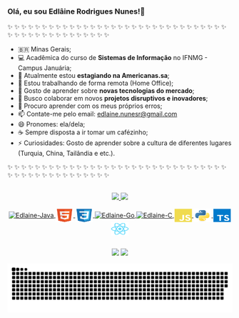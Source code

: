 ### Olá, eu sou Edlâine Rodrigues Nunes!👋 

 ✨  ✨  ✨  ✨  ✨  ✨  ✨  ✨  ✨  ✨  ✨  ✨  ✨  ✨  ✨  ✨  ✨  ✨   ✨  ✨  ✨  ✨  ✨  ✨  ✨  ✨  ✨  ✨   ✨  ✨  ✨  ✨  ✨  ✨  ✨  ✨  ✨  ✨  ✨  ✨  ✨  ✨ ✨  ✨  ✨  ✨  ✨ 

- 🇧🇷 Minas Gerais;
- 💻 Acadêmica do curso de **Sistemas de Informação** no IFNMG - Campus Januária;
- 🔭 Atualmente estou **estagiando na Americanas.sa**; 
- 🏡 Estou trabalhando de forma remota (Home Office);
- 🌱 Gosto de aprender sobre **novas tecnologias do mercado**;
- 👯 Busco colaborar em novos **projetos disruptivos e inovadores**; 
- 🤔 Procuro aprender com os meus próprios erros; 
- 📫 Contate-me pelo email: edlaine.nunesr@gmail.com 
- 😄 Pronomes: ela/dela;
- ☕ Sempre disposta a ir tomar um cafézinho;
- ⚡ Curiosidades: Gosto de aprender sobre a cultura de diferentes lugares (Turquia, China, Tailândia e etc.). 

 ✨  ✨  ✨  ✨  ✨  ✨  ✨  ✨  ✨  ✨  ✨  ✨  ✨  ✨  ✨  ✨  ✨  ✨   ✨  ✨  ✨  ✨  ✨  ✨  ✨  ✨  ✨  ✨   ✨  ✨  ✨  ✨  ✨  ✨  ✨  ✨  ✨  ✨  ✨  ✨  ✨  ✨ ✨  ✨  ✨  ✨  ✨ 
 ##

<div align="center">
  <a href="https://github.com/EdlaineNunes">
  <img height="180em" src="https://github-readme-stats.vercel.app/api?username=EdlaineNunes&show_icons=true&theme=dracula&include_all_commits=true&count_private=true"/>
  <img height="180em" src="https://github-readme-stats.vercel.app/api/top-langs/?username=EdlaineNunes&layout=compact&langs_count=7&theme=dracula"/>
</div>
  
<div style="display: inline_block" align="center"><br>
  <img align="center" alt="Edlaine-Java" height="30" width="40" src="https://raw.githubusercontent.com/jmnote/z-icons/master/svg/java.svg">
  <img align="center" alt="Edlaine-HTML" height="30" width="40" src="https://raw.githubusercontent.com/devicons/devicon/master/icons/html5/html5-original.svg">
  <img align="center" alt="Edlaine-CSS" height="30" width="40" src="https://raw.githubusercontent.com/devicons/devicon/master/icons/css3/css3-original.svg">
  <img align="center" alt="Edlaine-Go" height="30" width="40" src="https://raw.githubusercontent.com/jmnote/z-icons/master/svg/go.svg">
  <img align="center" alt="Edlaine-C" height="30" width="40" src="https://raw.githubusercontent.com/jmnote/z-icons/master/svg/c.svg">
  <img align="center" alt="Edlaine-Js" height="30" width="40" src="https://raw.githubusercontent.com/devicons/devicon/master/icons/javascript/javascript-plain.svg">
  <img align="center" alt="Edlaine-Python" height="30" width="40" src="https://raw.githubusercontent.com/devicons/devicon/master/icons/python/python-original.svg">
  
  <img align="center" alt="Edlaine-Ts" height="30" width="40" src="https://raw.githubusercontent.com/devicons/devicon/master/icons/typescript/typescript-plain.svg">
  <img align="center" alt="Edlaine-React" height="30" width="40" src="https://raw.githubusercontent.com/devicons/devicon/master/icons/react/react-original.svg">
</div>
  
##
<div align="center">
  <a href="https://instagram.com/dylahnunes" target="_blank"><img src="https://img.shields.io/badge/-Instagram-%23E4405F?style=for-the-badge&logo=instagram&logoColor=white" target="_blank"></a> 
  <a href="https://www.linkedin.com/in/edlainenunes" target="_blank"><img src="https://img.shields.io/badge/-LinkedIn-%230077B5?style=for-the-badge&logo=linkedin&logoColor=white" target="_blank"></a> 
 
 ![Snake animation](https://github.com/EdlaineNunes/EdlaineNunes/blob/output/github-contribution-grid-snake.svg)
 
</div>

 ##
  


